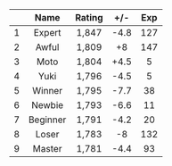 | |Name|Rating|+/-|Exp|
|-|:--:|:----:|:-:|:-:|
|1|Expert|1,847|-4.8|127|
|2|Awful|1,809|+8|147|
|3|Moto|1,804|+4.5|5|
|4|Yuki|1,796|-4.5|5|
|5|Winner|1,795|-7.7|38|
|6|Newbie|1,793|-6.6|11|
|7|Beginner|1,791|-4.2|20|
|8|Loser|1,783|-8|132|
|9|Master|1,781|-4.4|93|

